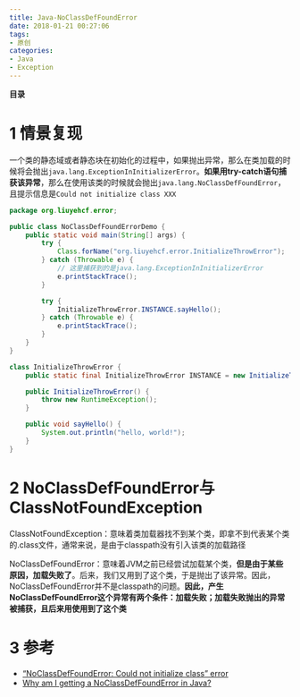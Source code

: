 ```yaml
---
title: Java-NoClassDefFoundError
date: 2018-01-21 00:27:06
tags: 
- 原创
categories: 
- Java
- Exception
---
```


__目录__

<!-- toc -->
<!--more-->

# 1 情景复现

一个类的静态域或者静态块在初始化的过程中，如果抛出异常，那么在类加载的时候将会抛出`java.lang.ExceptionInInitializerError`。__如果用try-catch语句捕获该异常__，那么在使用该类的时候就会抛出`java.lang.NoClassDefFoundError`，且提示信息是`Could not initialize class XXX`

```Java
package org.liuyehcf.error;

public class NoClassDefFoundErrorDemo {
    public static void main(String[] args) {
        try {
            Class.forName("org.liuyehcf.error.InitializeThrowError");
        } catch (Throwable e) {
            // 这里捕获到的是java.lang.ExceptionInInitializerError
            e.printStackTrace();
        }

        try {
            InitializeThrowError.INSTANCE.sayHello();
        } catch (Throwable e) {
            e.printStackTrace();
        }
    }
}

class InitializeThrowError {
    public static final InitializeThrowError INSTANCE = new InitializeThrowError();

    public InitializeThrowError() {
        throw new RuntimeException();
    }

    public void sayHello() {
        System.out.println("hello, world!");
    }
}

```

# 2 NoClassDefFoundError与ClassNotFoundException

ClassNotFoundException：意味着类加载器找不到某个类，即拿不到代表某个类的.class文件，通常来说，是由于classpath没有引入该类的加载路径

NoClassDefFoundError：意味着JVM之前已经尝试加载某个类，__但是由于某些原因，加载失败了__。后来，我们又用到了这个类，于是抛出了该异常。因此，NoClassDefFoundError并不是classpath的问题。__因此，产生NoClassDefFoundError这个异常有两个条件：加载失败；加载失败抛出的异常被捕获，且后来用使用到了这个类__

# 3 参考

* [“NoClassDefFoundError: Could not initialize class” error](https://stackoverflow.com/questions/1401111/noclassdeffounderror-could-not-initialize-class-error)
* [Why am I getting a NoClassDefFoundError in Java?](https://stackoverflow.com/questions/34413/why-am-i-getting-a-noclassdeffounderror-in-java)
